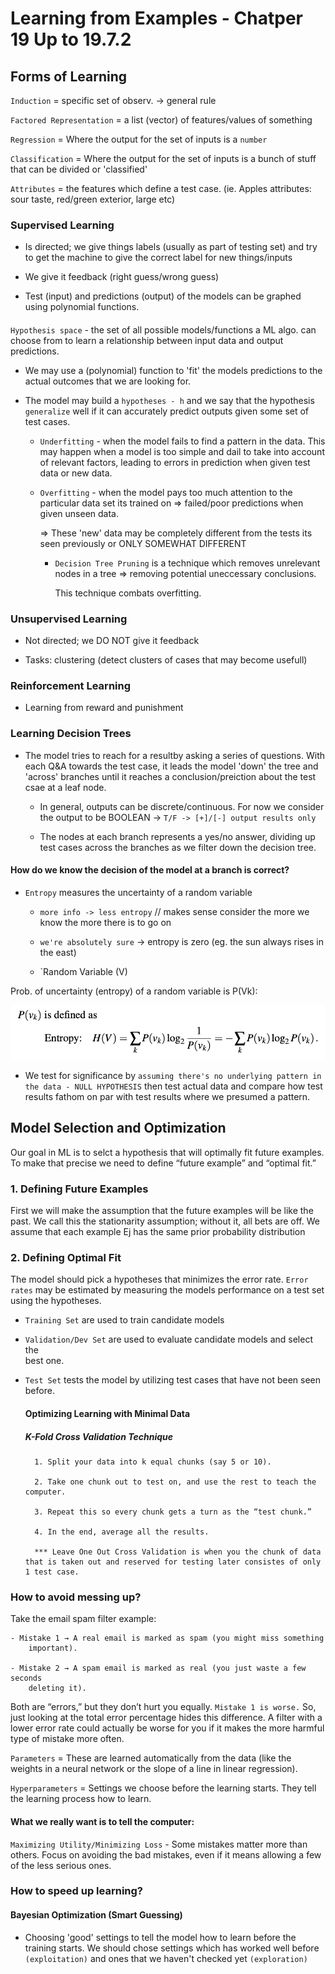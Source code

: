 # Learning from Examples - Chatper 19 Up to 19.7.2

## Forms of Learning

`Induction` = specific set of observ. -> general rule

`Factored Representation` = a list (vector) of features/values of something

`Regression` = Where the output for the set of inputs is a `number`

`Classification` = Where the output for the set of inputs is a bunch of stuff that can be divided or 'classified'

`Attributes` = the features which define a test case.  (ie. Apples attributes: sour taste, red/green exterior, large etc)

### Supervised Learning

- Is directed; we give things labels (usually as part of testing set) and try to get the machine to give the correct label for new things/inputs

- We give it feedback (right guess/wrong guess)

- Test (input) and predictions (output) of the models can be graphed using polynomial functions.

#### 
`Hypothesis space` - the set of all possible models/functions a ML algo. can choose from to learn a relationship between input data and output predictions.

* We may use a (polynomial) function to 'fit' the models predictions to the actual outcomes that we are looking for.

* The model may build a `hypotheses - h` and we say that the hypothesis `generalize` well if it can accurately predict outputs given some set of test cases.

    - `Underfitting` - when the model fails to find a pattern in the data.  This may happen when a model is too simple and dail to take into account of relevant factors, leading to errors in prediction when given test data or new data.

    - `Overfitting` - when the model pays too much attention to the particular data set its trained on => failed/poor predictions when given unseen data.

        => These 'new' data may be completely different from the tests its seen previously or ONLY SOMEWHAT DIFFERENT

        - `Decision Tree Pruning` is a technique which removes unrelevant nodes in a tree => removing potential uneccessary conclusions.

            This technique combats overfitting.

### Unsupervised Learning  

- Not directed; we DO NOT give it feedback

- Tasks: clustering (detect clusters of cases that may become usefull)

### Reinforcement Learning

- Learning from reward and punishment

### Learning Decision Trees

* The model tries to reach for a resultby asking a series of questions.  With each Q&A towards the test case, it leads the model 'down' the tree and 'across' branches until it reaches a conclusion/preiction about the test csae at a leaf node.

    - In general, outputs can be discrete/continuous.  For now we consider the output to be BOOLEAN -> `T/F -> [+]/[-] output results only`

    - The nodes at each branch represents a yes/no answer, dividing up test cases across the branches as we filter down the decision tree.

#### How do we know the decision of the model at a branch is correct?

- `Entropy` measures the uncertainty of a random variable

    - `more info -> less entropy` // makes sense consider the more we know the more there is to go on

    - `we're absolutely sure` -> entropy is zero (eg. the sun always rises in the east)

    - `Random Variable (V) 

Prob. of uncertainty (entropy) of a random variable is P(Vk): 

![By equation](imgs/eqn-entropy.png)

- We test for significance by `assuming there's no underlying pattern in the data - NULL HYPOTHESIS` then test actual data and compare how test results fathom on par with test results where we presumed a pattern.

## Model Selection and Optimization

Our goal in ML is to selct a hypothesis that will optimally fit future examples.  To make that precise we need to define “future example” and “optimal fit.”

### 1. Defining Future Examples

First we will make the assumption that the future examples will be like the past. We call this the stationarity assumption; without it, all bets are off. We assume that each example Ej has the same prior probability distribution

### 2. Defining Optimal Fit

The model should pick a hypotheses that minimizes the error rate. `Error rates` may be estimated by measuring the models performance on a test set using the hypotheses.

- `Training Set` are used to train candidate models

- `Validation/Dev Set`  are used to evaluate candidate models and select the    
    best one.

- `Test Set` tests the model by utilizing test cases that have not been seen     
    before.

    #### Optimizing Learning with Minimal Data

    ##### K-Fold Cross Validation Technique

        1. Split your data into k equal chunks (say 5 or 10).

        2. Take one chunk out to test on, and use the rest to teach the computer.

        3. Repeat this so every chunk gets a turn as the “test chunk.”
        
        4. In the end, average all the results.
    
        *** Leave One Out Cross Validation is when you the chunk of data that is taken out and reserved for testing later consistes of only 1 test case.

### How to avoid messing up?

Take the email spam filter example:

    - Mistake 1 → A real email is marked as spam (you might miss something 
        important).

    - Mistake 2 → A spam email is marked as real (you just waste a few seconds 
        deleting it).

Both are “errors,” but they don’t hurt you equally. `Mistake 1 is worse.` So, just looking at the total error percentage hides this difference. A filter with a lower error rate could actually be worse for you if it makes the more harmful type of mistake more often.

`Parameters` = These are learned automatically from the data (like the weights in a neural network or the slope of a line in linear regression).

`Hyperparameters` = Settings we choose before the learning starts. They tell the learning process how to learn.

#### What we really want is to tell the computer:

`Maximizing Utility/Minimizing Loss` - Some mistakes matter more than others.
Focus on avoiding the bad mistakes, even if it means allowing a few of the less serious ones.

### How to speed up learning?

#### Bayesian Optimization (Smart Guessing)

- Choosing 'good' settings to tell the model how to learn before the training starts.  We should chose settings which has worked well before `(exploitation)` and ones that we haven't checked yet `(exploration)`

